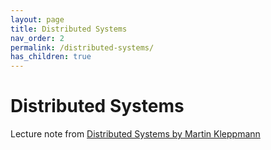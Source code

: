 ```yaml
---
layout: page
title: Distributed Systems
nav_order: 2
permalink: /distributed-systems/
has_children: true
---
```


# Distributed Systems
 Lecture note from [Distributed Systems by Martin
 Kleppmann](https://www.youtube.com/watch?v=UEAMfLPZZhE&list=PLeKd45zvjcDFUEv_ohr_HdUFe97RItdiB)
